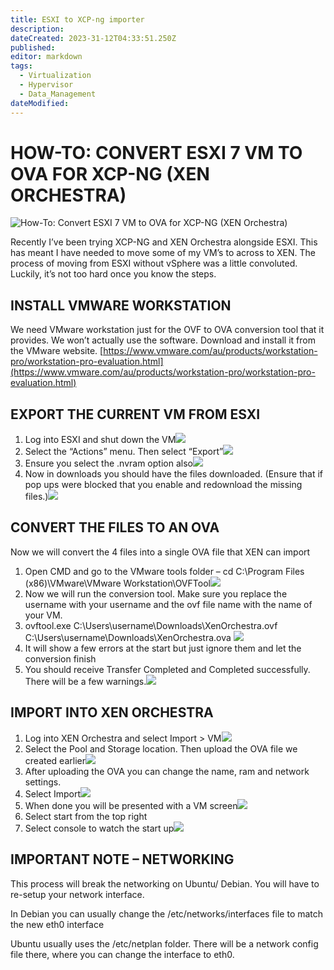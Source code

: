 ```yaml
---
title: ESXI to XCP-ng importer
description: 
dateCreated: 2023-31-12T04:33:51.250Z
published: 
editor: markdown
tags:
  - Virtualization
  - Hypervisor
  - Data_Management
dateModified: 
---
```

# HOW-TO: CONVERT ESXI 7 VM TO OVA FOR XCP-NG (XEN ORCHESTRA)

![How-To: Convert ESXI 7 VM to OVA for XCP-NG (XEN Orchestra)](https://jarrodstech.net/wp-content/uploads/2022/10/doneloading-1280x640.jpg)

Recently I’ve been trying XCP-NG and XEN Orchestra alongside ESXI. This has meant I have needed to move some of my VM’s to across to XEN. The process of moving from ESXI without vSphere was a little convoluted. Luckily, it’s not too hard once you know the steps.

## INSTALL VMWARE WORKSTATION

We need VMware workstation just for the OVF to OVA conversion tool that it provides. We won’t actually use the software. Download and install it from the VMware website. [https://www.vmware.com/au/products/workstation-pro/workstation-pro-evaluation.html](https://www.vmware.com/au/products/workstation-pro/workstation-pro-evaluation.html)

## EXPORT THE CURRENT VM FROM ESXI

1. Log into ESXI and shut down the VM![](https://jarrodstech.net/wp-content/uploads/2022/10/shutdown-1024x506.jpg)
2. Select the “Actions” menu. Then select “Export”![](https://jarrodstech.net/wp-content/uploads/2022/10/export-1024x545.jpg)
3. Ensure you select the .nvram option also![](https://jarrodstech.net/wp-content/uploads/2022/10/Screenshot-2022-10-01-123641.jpg)
4. Now in downloads you should have the files downloaded. (Ensure that if pop ups were blocked that you enable and redownload the missing files.)![](https://jarrodstech.net/wp-content/uploads/2022/10/doanloads.jpg)

## CONVERT THE FILES TO AN OVA

Now we will convert the 4 files into a single OVA file that XEN can import

1. Open CMD and go to the VMware tools folder – cd C:\Program Files (x86)\VMware\VMware Workstation\OVFTool![](https://jarrodstech.net/wp-content/uploads/2022/10/downloadsfolder-1024x270.jpg)
2. Now we will run the conversion tool. Make sure you replace the username with your username and the ovf file name with the name of your VM.
3. ovftool.exe C:\Users\username\Downloads\XenOrchestra.ovf C:\Users\username\Downloads\XenOrchestra.ova ![](https://jarrodstech.net/wp-content/uploads/2022/10/processing-1024x577.jpg)
4. It will show a few errors at the start but just ignore them and let the conversion finish
5. You should receive Transfer Completed and Completed successfully. There will be a few warnings.![](https://jarrodstech.net/wp-content/uploads/2022/10/done-1024x575.jpg)

## IMPORT INTO XEN ORCHESTRA

1. Log into XEN Orchestra and select Import > VM![](https://jarrodstech.net/wp-content/uploads/2022/10/xenimport.jpg)
2. Select the Pool and Storage location. Then upload the OVA file we created earlier![](https://jarrodstech.net/wp-content/uploads/2022/10/import-1024x387.jpg)
3. After uploading the OVA you can change the name, ram and network settings.
4. Select Import![](https://jarrodstech.net/wp-content/uploads/2022/10/importfinal-1024x518.jpg)
5. When done you will be presented with a VM screen![](https://jarrodstech.net/wp-content/uploads/2022/10/doneimport-1024x316.jpg)
6. Select start from the top right
7. Select console to watch the start up![](https://jarrodstech.net/wp-content/uploads/2022/10/doneloading-1024x376.jpg)

## IMPORTANT NOTE – NETWORKING

This process will break the networking on Ubuntu/ Debian. You will have to re-setup your network interface.

In Debian you can usually change the /etc/networks/interfaces file to match the new eth0 interface

Ubuntu usually uses the /etc/netplan folder. There will be a network config file there, where you can change the interface to eth0.